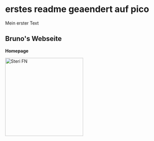 # erstes readme geaendert auf pico
Mein erster Text
## Bruno's Webseite
**Homepage**

<img src="images/Steri FN 2020.jpg" alt="Steri FN" width="250" title="Steri FN"/>
